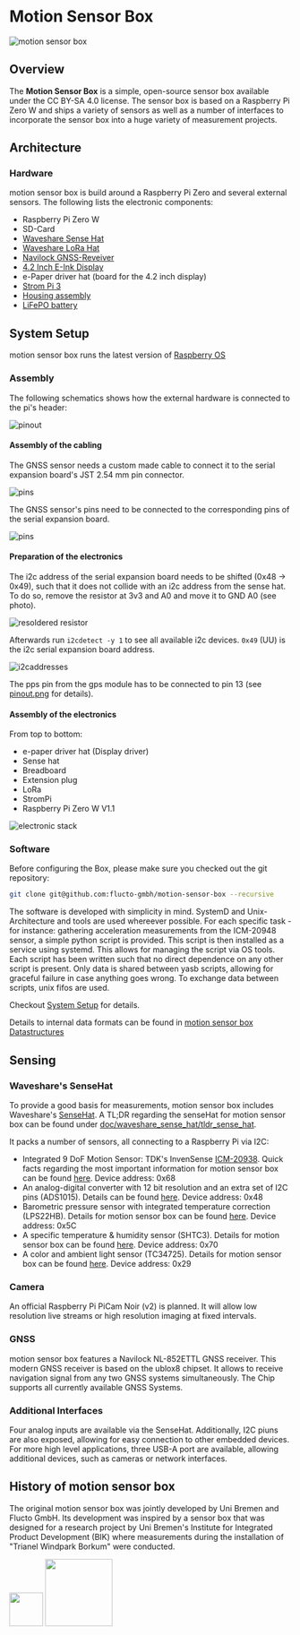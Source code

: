 # Motion Sensor Box

![motion sensor box](doc/IMG_6590.JPG)

## Overview

The __Motion Sensor Box__ is a simple, open-source sensor box available under the CC BY-SA 4.0 license. The sensor box is based on a Raspberry Pi Zero W and ships a variety of sensors as well as a number of interfaces to incorporate the sensor box into a huge variety of measurement projects. 

## Architecture

### Hardware
motion sensor box is build around a Raspberry Pi Zero and several external sensors. The following lists the electronic components:

- Raspberry Pi Zero W
- SD-Card
- [Waveshare Sense Hat](doc/waveshare_sense_hat/tldr_sense_hat.md)
- [Waveshare LoRa Hat](doc/waveshare_lora_hat/tldr_lora_hat.md)
- [Navilock GNSS-Reveiver](doc/Navilock_GNSS/tldr_navilock_gnss.md)
- [4.2 Inch E-Ink Display](doc/waveshare_e-ink_display/tldr_eink_display.md)
- e-Paper driver hat (board for the 4.2 inch display)
- [Strom Pi 3](doc/strompi3/tldr_strompi.md)
- [Housing assembly](doc/housing/README_HOUSING.md)
- [LiFePO battery](doc/battery/README_BATTERY.md)

 
## System Setup

motion sensor box runs the latest version of [Raspberry OS](https://www.raspberrypi.org/software/)

### Assembly

The following schematics shows how the external hardware is connected to the pi's header:

![pinout](doc/MSB_pinout.png)

#### Assembly of the cabling

The GNSS sensor needs a custom made cable to connect it to the serial expansion board's JST 2.54 mm pin connector. 

![pins](doc/NAVILOCK_GNSS/pins.png)

The GNSS sensor's pins need to be connected to the corresponding pins of the serial expansion board.

![pins](doc/waveshare_serial_expansion/serial_expansion_hat.jpg)

#### Preparation of the electronics

The i2c address of the serial expansion board needs to be shifted (0x48 -> 0x49), such that it does not collide with an i2c address from the sense hat. To do so, remove the resistor at 3v3 and A0 and move it to GND A0 (see photo).

![resoldered resistor](doc/waveshare_serial_expansion/address_resistor.jpg)

Afterwards run `i2cdetect -y 1` to see all available i2c devices. `0x49` (UU) is the i2c serial expansion board address. 

![i2caddresses](doc/i2c_addresses.png)

The pps pin from the gps module has to be connected to pin 13 (see [pinout.png](./YASB_pinout.png) for details).

#### Assembly of the electronics

From top to bottom:
 - e-paper driver hat (Display driver)
 - Sense hat
 - Breadboard
 - Extension plug
 - LoRa
 - StromPi
 - Raspberry Pi Zero W V1.1

![electronic stack](doc/electronic_stack.jpg)

### Software

Before configuring the Box, please make sure you checked out the git repository:

```bash
git clone git@github.com:flucto-gmbh/motion-sensor-box --recursive
```

The software is developed with simplicity in mind. SystemD and Unix-Architecture and tools are used whereever possible. For each specific task - for instance: gathering acceleration measurements from the ICM-20948 sensor, a simple python script is provided. This script is then installed as a service using systemd. This allows for managing the script via OS tools. 
Each script has been written such that no direct dependence on any other script is present. Only data is shared between yasb scripts, allowing for graceful failure in case anything goes wrong. 
To exchange data between scripts, unix fifos are used.

Checkout [System Setup](doc/system-setup.md) for details.

Details to internal data formats can be found in [motion sensor box Datastructures](doc/yasb-data.md)

## Sensing

### Waveshare's SenseHat

To provide a good basis for measurements, motion sensor box includes Waveshare's [SenseHat](https://www.waveshare.com/wiki/Sense_HAT_(B)).
A TL;DR regarding the senseHat for motion sensor box can be found under [doc/waveshare_sense_hat/tldr_sense_hat](doc/waveshare_sense_hat/tldr_sense_hat.md).

It packs a number of sensors, all connecting to a Raspberry Pi via I2C: 
- Integrated 9 DoF Motion Sensor: TDK's InvenSense [ICM-20938](https://invensense.tdk.com/products/motion-tracking/9-axis/icm-20948/). Quick facts regarding the most important information for motion sensor box can be found [here](doc/waveshare_sense_hat/ICM-20948.md). Device address: 0x68
- An analog-digital converter with 12 bit resolution and an extra set of I2C pins (ADS1015). Details can be found [here](doc/waveshare_sense_hat/ADS2015.md). Device address: 0x48
- Barometric pressure sensor with integrated temperature correction (LPS22HB). Details for motion sensor box can be found [here](doc/waveshare_sense_hat/LPS22HB.md). Device address: 0x5C
- A specific temperature & humidity sensor (SHTC3). Details for motion sensor box can be found [here](doc/waveshare_sense_hat/SHTC3.md). Device address: 0x70
- A color and ambient light sensor (TC34725). Details for motion sensor box can be found [here](doc/waveshare_sense_hat/TC34725.md). Device address: 0x29

### Camera

An official Raspberry Pi PiCam Noir (v2) is planned. It will allow low resolution live streams or high resolution imaging at fixed intervals. 

### GNSS

motion sensor box features a Navilock NL-852ETTL GNSS receiver. This modern GNSS receiver is based on the ublox8 chipset. It allows to receive navigation signal from any two GNSS systems simultaneously. The Chip supports all currently available GNSS Systems. 

### Additional Interfaces

Four analog inputs are available via the SenseHat. Additionally, I2C piuns are also exposed, allowing for easy connection to other embedded devices. For more high level applications, three USB-A port are available, allowing additional devices, such as cameras or network interfaces. 

## History of motion sensor box

The original motion sensor box was jointly developed by Uni Bremen and Flucto GmbH. 
Its development was inspired by a sensor box that was designed for a research project by Uni Bremen's Institute for Integrated Product Development (BIK) where measurements during the installation of "Trianel Windpark Borkum" were conducted.

<img src="doc/UHB_Logo_Englisch_Web_RGB.png" height="60">
<img src="doc/flucto_logo_cropped.png" height="120">
